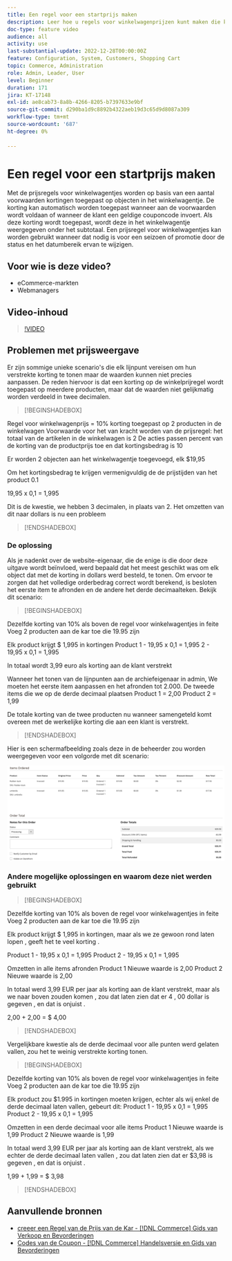 ```yaml
---
title: Een regel voor een startprijs maken
description: Leer hoe u regels voor winkelwagenprijzen kunt maken die kortingen op winkelwagentjes toepassen op basis van een aantal voorwaarden.
doc-type: feature video
audience: all
activity: use
last-substantial-update: 2022-12-28T00:00:00Z
feature: Configuration, System, Customers, Shopping Cart
topic: Commerce, Administration
role: Admin, Leader, User
level: Beginner
duration: 171
jira: KT-17148
exl-id: ae8cab73-8a8b-4266-8205-b7397633e9bf
source-git-commit: d290ba1d9c8892b4322aeb19d3c65d9d8087a309
workflow-type: tm+mt
source-wordcount: '687'
ht-degree: 0%

---
```


# Een regel voor een startprijs maken

Met de prijsregels voor winkelwagentjes worden op basis van een aantal voorwaarden kortingen toegepast op objecten in het winkelwagentje. De korting kan automatisch worden toegepast wanneer aan de voorwaarden wordt voldaan of wanneer de klant een geldige couponcode invoert. Als deze korting wordt toegepast, wordt deze in het winkelwagentje weergegeven onder het subtotaal. Een prijsregel voor winkelwagentjes kan worden gebruikt wanneer dat nodig is voor een seizoen of promotie door de status en het datumbereik ervan te wijzigen.

## Voor wie is deze video?

- eCommerce-markten
- Webmanagers

## Video-inhoud

>[!VIDEO](https://video.tv.adobe.com/v/343835?quality=12&learn=on)

## Problemen met prijsweergave

Er zijn sommige unieke scenario&#39;s die elk lijnpunt vereisen om hun verstrekte korting te tonen maar de waarden kunnen niet precies aanpassen. De reden hiervoor is dat een korting op de winkelprijregel wordt toegepast op meerdere producten, maar dat de waarden niet gelijkmatig worden verdeeld in twee decimalen.

>[!BEGINSHADEBOX]

Regel voor winkelwagenprijs = 10% korting toegepast op 2 producten in de winkelwagen
Voorwaarde voor het van kracht worden van de prijsregel: het totaal van de artikelen in de winkelwagen is 2
De acties passen percent van de korting van de productprijs toe en dat kortingsbedrag is 10

Er worden 2 objecten aan het winkelwagentje toegevoegd, elk $19,95

Om het kortingsbedrag te krijgen vermenigvuldig de de prijstijden van het product 0.1

19,95 x 0,1 = 1,995

Dit is de kwestie, we hebben 3 decimalen, in plaats van 2. Het omzetten van dit naar dollars is nu een probleem

>[!ENDSHADEBOX]

### De oplossing

Als je nadenkt over de website-eigenaar, die de enige is die door deze uitgave wordt beïnvloed, werd bepaald dat het meest geschikt was om elk object dat met de korting in dollars werd besteld, te tonen. Om ervoor te zorgen dat het volledige orderbedrag correct wordt berekend, is besloten het eerste item te afronden en de andere het derde decimaalteken. Bekijk dit scenario:

>[!BEGINSHADEBOX]

Dezelfde korting van 10% als boven de regel voor winkelwagentjes in feite
Voeg 2 producten aan de kar toe die 19.95 zijn

Elk product krijgt $ 1,995 in kortingen
Product 1 - 19,95 x 0,1 = 1,995
2 - 19,95 x 0,1 = 1,995

In totaal wordt 3,99 euro als korting aan de klant verstrekt

Wanneer het tonen van de lijnpunten aan de archiefeigenaar in admin,
We moeten het eerste item aanpassen en het afronden tot 2.000. De tweede items die we op de derde decimaal plaatsen
Product 1 = 2,00
Product 2 = 1,99

De totale korting van de twee producten nu wanneer samengeteld komt overeen met de werkelijke korting die aan een klant is verstrekt.
>[!ENDSHADEBOX]

Hier is een schermafbeelding zoals deze in de beheerder zou worden weergegeven voor een volgorde met dit scenario:

![ mening Admin die bevolen punten met verschillende waarden toont ](../assets/commerce-admin-cart-price-rule-values-different.png)

### Andere mogelijke oplossingen en waarom deze niet werden gebruikt

>[!BEGINSHADEBOX]

Dezelfde korting van 10% als boven de regel voor winkelwagentjes in feite
Voeg 2 producten aan de kar toe die 19.95 zijn

Elk product krijgt $ 1,995 in kortingen,
maar als we ze gewoon rond laten lopen , geeft het te veel korting .

Product 1 - 19,95 x 0,1 = 1,995
Product 2 - 19,95 x 0,1 = 1,995

Omzetten in alle items afronden
Product 1 Nieuwe waarde is 2,00
Product 2 Nieuwe waarde is 2,00

In totaal werd 3,99 EUR per jaar als korting aan de klant verstrekt,
maar als we naar boven zouden komen , zou dat laten zien dat er 4 , 00 dollar is gegeven , en dat is onjuist .

2,00 + 2,00 = $ 4,00

>[!ENDSHADEBOX]

Vergelijkbare kwestie als de derde decimaal voor alle punten werd gelaten vallen, zou het te weinig verstrekte korting tonen.

>[!BEGINSHADEBOX]

Dezelfde korting van 10% als boven de regel voor winkelwagentjes in feite
Voeg 2 producten aan de kar toe die 19.95 zijn

Elk product zou $1.995 in kortingen moeten krijgen, echter als wij enkel de derde decimaal laten vallen, gebeurt dit:
Product 1 - 19,95 x 0,1 = 1,995
Product 2 - 19,95 x 0,1 = 1,995

Omzetten in een derde decimaal voor alle items
Product 1 Nieuwe waarde is 1,99
Product 2 Nieuwe waarde is 1,99

In totaal werd 3,99 EUR per jaar als korting aan de klant verstrekt,
als we echter de derde decimaal laten vallen , zou dat laten zien dat er $3,98 is gegeven , en dat is onjuist .

1,99 + 1,99 = $ 3,98

>[!ENDSHADEBOX]


## Aanvullende bronnen

- [ creeer een Regel van de Prijs van de Kar -  [!DNL Commerce]  Gids van Verkoop en Bevorderingen ](https://experienceleague.adobe.com/docs/commerce-admin/marketing/promotions/cart-rules/price-rules-cart-create.html)
- [ Codes van de Coupon -  [!DNL Commerce]  Handelsversie en Gids van Bevorderingen ](https://experienceleague.adobe.com/docs/commerce-admin/marketing/promotions/cart-rules/price-rules-cart-coupon.html)

